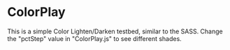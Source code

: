 # ColorPlay

This is a simple Color Lighten/Darken testbed, similar to the SASS.  Change the "pctStep" value in 
"ColorPlay.js" to see different shades.